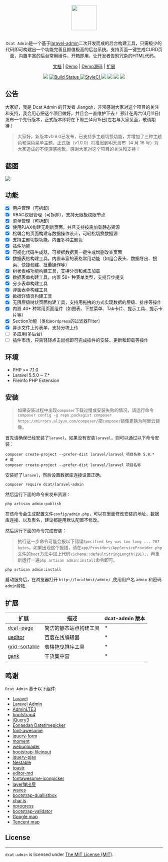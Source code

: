 
<div align="center">
    <img src="https://jqhph.github.io/dcat-admin/assets/img/logo-text.png" height="80"> 
</div>
<br>
<p align="center"><code>Dcat Admin</code>是一个基于<a href="https://www.laravel-admin.org/" target="_blank">laravel-admin</a>二次开发而成的后台构建工具，只需极少的代码即可构建出一个功能完善且颜值极高的后台系统。支持页面一键生成CURD页面，内置丰富的后台常用组件，开箱即用，让开发者告别冗杂的HTML代码。</p>

<p align="center">
<a href="http://www.dcatadmin.com/">文档</a> |
<a href="https://jqhph.github.io/dcat-admin/demo.html">Demo</a> |
<a href="https://github.com/jqhph/dcat-admin-demo">Demo源码</a> |
<a href="#extensions">扩展</a>
</p>

<p align="center">
    <a href="https://github.com/jqhph/dcat-admin/blob/master/LICENSE"><img src="https://img.shields.io/badge/license-MIT-7389D8.svg?style=flat" ></a>
    <a href="https://travis-ci.org/jqhph/dcat-admin">
        <img src="https://travis-ci.org/jqhph/dcat-admin.svg?branch=master" alt="Build Status">
    </a>
    <a href="https://styleci.io/repos/182349597">
        <img src="https://github.styleci.io/repos/182349597/shield" alt="StyleCI">
    </a>
    <a href="https://packagist.org/packages/dcat/laravel-admin" ><img src="https://poser.pugx.org/dcat/laravel-admin/v/stable" /></a> 
    <a href="https://packagist.org/packages/dcat/laravel-admin"><img src="https://img.shields.io/packagist/dt/dcat/laravel-admin.svg?color=" /></a> 
    <a><img src="https://img.shields.io/badge/php-7.1+-59a9f8.svg?style=flat" /></a> 
    <a><img src="https://img.shields.io/badge/laravel-5.5+-59a9f8.svg?style=flat" ></a>
</p>

## 公告
大家好，我是 Dcat Admin 的开发者 Jiangqh，非常感谢大家对这个项目的关注和支持，我会用心把这个项目做好，并且会一直维护下去！
预计在周六(4月11日)发布一个先行版本，正式版本即将在下周三(4月15日)左右与大家见面，敬请期待！

> 大家好，新版本v0.9.0已发布，已支持多主题切换功能，并增加了三种主题色和深色菜单主题。正式版（v1.0.0）将推迟到明天发布（4 月 16 号）对大家造成的不便深感抱歉，感谢大家对这个项目的关注和支持！

## 截图

![](https://jqhph.github.io/dcat-admin/assets/img/users1.png)

## 功能

- [x] 用户管理（可拆卸）
- [x] RBAC权限管理（可拆卸），支持无限极权限节点
- [x] 菜单管理（可拆卸）
- [x] 使用PJAX构建无刷新页面，并且支持按需加载静态资源
- [x] 松耦合的页面构建与数据操作设计，可轻松切换数据源
- [x] 支持主题切换功能，内置多种主题色
- [x] 插件功能
- [x] 可视化代码生成器，可根据数据表一键生成增删改查页面
- [x] 数据表格构建工具，内置丰富的表格常用功能（如组合表头、数据导出、搜索、快捷创建、批量操作等）
- [x] 树状表格功能构建工具，支持分页和点击加载
- [x] 数据表单构建工具，内置 50+ 种表单类型，支持异步提交
- [x] 分步表单构建工具
- [x] 弹窗表单构建工具
- [x] 数据详情页构建工具
- [x] 无限层级树状页面构建工具，支持用拖拽的方式实现数据的层级、排序等操作
- [x] 内置 40+ 种常用页面组件（如图表、下拉菜单、Tab卡片、提示工具、提示卡片等）
- [x] Section功能（类似`Wordpress`的过滤器Filter）
- [x] 异步文件上传表单，支持分块上传
- [ ] 多应用(多后台)
- [ ] 插件市场，只需轻轻点击鼠标即可完成插件的安装、更新和卸载等操作

## 环境
 - PHP >= 7.1.0
 - Laravel 5.5.0 ~ 7.*
 - Fileinfo PHP Extension

## 安装

> 如果安装过程中出现`composer`下载过慢或安装失败的情况，请运行命令`composer config -g repo.packagist composer https://mirrors.aliyun.com/composer/`把`composer`镜像更换为阿里云镜像。


首先请确保已经安装了`laravel`，如果没有安装`laravel`，则可以通过以下命令安装：
```
composer create-project --prefer-dist laravel/laravel 项目名称 5.8.*
# 或
composer create-project --prefer-dist laravel/laravel 项目名称
```

安装好了`laravel`，然后设置数据库连接设置正确。

```
composer require dcat/laravel-admin
```

然后运行下面的命令来发布资源：

```
php artisan admin:publish
```

在该命令会生成配置文件`config/admin.php`，可以在里面修改安装的地址、数据库连接、以及表名，建议都是用默认配置不修改。

然后运行下面的命令完成安装：

> 执行这一步命令可能会报以下错误`Specified key was too long ... 767 bytes`，如果出现这个报错，请在`app/Providers/AppServiceProvider.php`文件的`boot`方法中加上代码`\Schema::defaultStringLength(191);`，再重新运行一遍`php artisan admin:install`命令即可。

```
php artisan admin:install
```

启动服务后，在浏览器打开 `http://localhost/admin/` ,使用用户名 `admin` 和密码 `admin`登陆.

<a name="extensions"></a>
## 扩展

| 扩展                                        | 描述                              | dcat-admin 版本                             |
| ------------------------------------------------ | ---------------------------------------- |---------------------------------------- |
| [dcat-page](https://github.com/jqhph/dcat-page)    | 简洁的静态站点构建工具 | * |
| [ueditor](https://github.com/jqhph/dcat-admin-ueditor) | 百度在线编辑器     | * |
| [grid-sortable](https://github.com/jqhph/dcat-admin-grid-sortable) | 表格拖曳排序工具      | * |
| [gank](https://github.com/jqhph/dcat-admin-gank) | 干货集中营      |* |




## 鸣谢
`Dcat Admin` 基于以下组件:

+ [Laravel](https://laravel.com/)
+ [Laravel Admin](https://www.laravel-admin.org/)
+ [AdminLTE3](https://github.com/ColorlibHQ/AdminLTE)
+ [bootstrap4](https://getbootstrap.com/)
+ [jQuery3](https://jquery.com/)
+ [Eonasdan Datetimepicker](https://github.com/Eonasdan/bootstrap-datetimepicker/)
+ [font-awesome](http://fontawesome.io)
+ [jquery-form](https://github.com/jquery-form/form)
+ [moment](http://momentjs.com/)
+ [webuploader](http://fex.baidu.com/webuploader/)
+ [bootstrap-fileinput](https://github.com/kartik-v/bootstrap-fileinput)
+ [jquery-pjax](https://github.com/defunkt/jquery-pjax)
+ [Nestable](http://dbushell.github.io/Nestable/)
+ [toastr](http://codeseven.github.io/toastr/)
+ [editor-md](https://github.com/pandao/editor.md)
+ [fontawesome-iconpicker](https://github.com/itsjavi/fontawesome-iconpicker)
+ [layer弹出层](http://layer.layui.com/)
+ [waves](https://github.com/fians/Waves)
+ [bootstrap-duallistbox](https://www.virtuosoft.eu/code/bootstrap-duallistbox/)
+ [char.js](https://www.chartjs.org)
+ [nprogress](https://ricostacruz.com/nprogress/)
+ [bootstrap-validator](https://github.com/1000hz/bootstrap-validator)
+ [Google map](https://www.google.com/maps)
+ [Tencent map](http://lbs.qq.com/)

## License
------------
`dcat-admin` is licensed under [The MIT License (MIT)](LICENSE).
